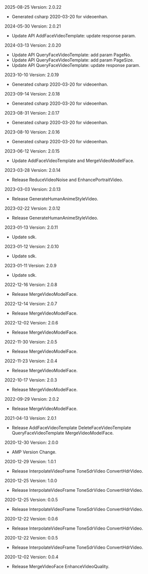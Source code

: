 2025-08-25 Version: 2.0.22
- Generated csharp 2020-03-20 for videoenhan.

2024-05-30 Version: 2.0.21
- Update API AddFaceVideoTemplate: update response param.


2024-03-13 Version: 2.0.20
- Update API QueryFaceVideoTemplate: add param PageNo.
- Update API QueryFaceVideoTemplate: add param PageSize.
- Update API QueryFaceVideoTemplate: update response param.


2023-10-10 Version: 2.0.19
- Generated csharp 2020-03-20 for videoenhan.

2023-09-14 Version: 2.0.18
- Generated csharp 2020-03-20 for videoenhan.

2023-08-31 Version: 2.0.17
- Generated csharp 2020-03-20 for videoenhan.

2023-08-10 Version: 2.0.16
- Generated csharp 2020-03-20 for videoenhan.

2023-06-12 Version: 2.0.15
- Update AddFaceVideoTemplate and MergeVideoModelFace.

2023-03-28 Version: 2.0.14
- Release ReduceVideoNoise and EnhancePortraitVideo.

2023-03-03 Version: 2.0.13
- Release GenerateHumanAnimeStyleVideo.

2023-02-22 Version: 2.0.12
- Release GenerateHumanAnimeStyleVideo.

2023-01-13 Version: 2.0.11
- Update sdk.

2023-01-12 Version: 2.0.10
- Update sdk.

2023-01-11 Version: 2.0.9
- Update sdk.

2022-12-16 Version: 2.0.8
- Release MergeVideoModelFace.

2022-12-14 Version: 2.0.7
- Release MergeVideoModelFace.

2022-12-02 Version: 2.0.6
- Release MergeVideoModelFace.

2022-11-30 Version: 2.0.5
- Release MergeVideoModelFace.

2022-11-23 Version: 2.0.4
- Release MergeVideoModelFace.

2022-10-17 Version: 2.0.3
- Release MergeVideoModelFace.

2022-09-29 Version: 2.0.2
- Release MergeVideoModelFace.

2021-04-13 Version: 2.0.1
- Release AddFaceVideoTemplate DeleteFaceVideoTemplate QueryFaceVideoTemplate MergeVideoModelFace.

2020-12-30 Version: 2.0.0
- AMP Version Change.

2020-12-29 Version: 1.0.1
- Release InterpolateVideoFrame ToneSdrVideo ConvertHdrVideo.

2020-12-25 Version: 1.0.0
- Release InterpolateVideoFrame ToneSdrVideo ConvertHdrVideo.

2020-12-25 Version: 0.0.5
- Release InterpolateVideoFrame ToneSdrVideo ConvertHdrVideo.

2020-12-22 Version: 0.0.6
- Release InterpolateVideoFrame ToneSdrVideo ConvertHdrVideo.

2020-12-22 Version: 0.0.5
- Release InterpolateVideoFrame ToneSdrVideo ConvertHdrVideo.

2020-12-02 Version: 0.0.4
- Release MergeVideoFace EnhanceVideoQuality.

